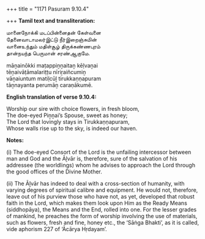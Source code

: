 +++
title = "1171 Pasuram 9.10.4"

+++
**Tamil text and transliteration:**

மானைநோக்கி மடப்பின்னைதன் கேள்வனை  
தேனைவாடாமலர்இட்டு நீர்இறைஞ்சுமின்  
வானைஉந்தும் மதிள்சூழ் திருக்கண்ணபுரம்  
தான்நயந்த பெருமான் சரண்ஆகுமே.

māṉainōkki maṭappiṉṉaitaṉ kēḷvaṉai  
tēṉaivāṭāmalariṭṭu nīriṟaiñcumiṉ  
vāṉaiuntum matiḷcūḻ tirukkaṇṇapuram  
tāṉnayanta perumāṉ caraṇākumē.

**English translation of verse 9.10.4:**

Worship our sire with choice flowers, in fresh bloom,  
The doe-eyed Piṉṉai’s Spouse, sweet as honey;  
The Lord that lovingly stays in Tirukkaṇṇapuram,  
Whose walls rise up to the sky, is indeed our haven.

**Notes:**

\(i\) The doe-eyed Consort of the Lord is the unfailing intercessor between man and God and the Āḻvār is, therefore, sure of the salvation of his addressee (the worldlings) whom he advises to approach the Lord through the good offices of the Divine Mother.

\(ii\) The Āḻvār has indeed to deal with a cross-section of humanity, with varying degrees of spiritual calibre and equipment. He would not, therefore, leave out of his purview those who have not, as yet, developed that robust faith in the Lord, which makes them look upon Him as the Ready Means (siddhopāya), the Means and the End, rolled into one. For the lesser grades of mankind, he preaches the form of worship involving the use of materials, such as flowers, fresh and fine, honey etc., the ‘Sāṅga Bhakti’, as it is called, vide aphorism 227 of ‘Ācārya Hṛdayam’.



